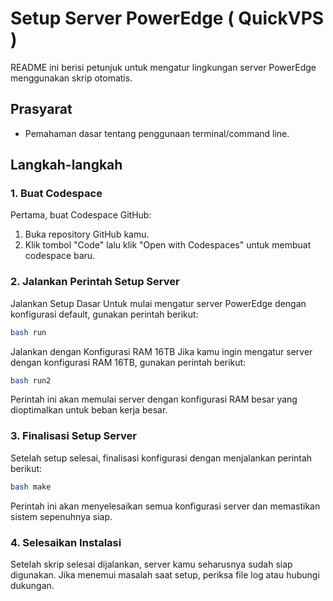 # Setup Server PowerEdge ( QuickVPS )

README ini berisi petunjuk untuk mengatur lingkungan server PowerEdge menggunakan skrip otomatis.

## Prasyarat
- Pemahaman dasar tentang penggunaan terminal/command line.

## Langkah-langkah

### 1. Buat Codespace
Pertama, buat Codespace GitHub:
1. Buka repository GitHub kamu.
2. Klik tombol "Code" lalu klik "Open with Codespaces" untuk membuat codespace baru.

### 2. Jalankan Perintah Setup Server
Jalankan Setup Dasar
Untuk mulai mengatur server PowerEdge dengan konfigurasi default, gunakan perintah berikut:
```bash
bash run
```

Jalankan dengan Konfigurasi RAM 16TB
Jika kamu ingin mengatur server dengan konfigurasi RAM 16TB, gunakan perintah berikut:
```bash
bash run2
```
Perintah ini akan memulai server dengan konfigurasi RAM besar yang dioptimalkan untuk beban kerja besar.

### 3. Finalisasi Setup Server
Setelah setup selesai, finalisasi konfigurasi dengan menjalankan perintah berikut:
```bash
bash make
```
Perintah ini akan menyelesaikan semua konfigurasi server dan memastikan sistem sepenuhnya siap.

### 4. Selesaikan Instalasi
Setelah skrip selesai dijalankan, server kamu seharusnya sudah siap digunakan. Jika menemui masalah saat setup, periksa file log atau hubungi dukungan.

